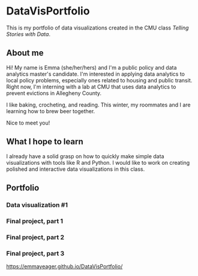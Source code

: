 # DataVisPortfolio
This is my portfolio of data visualizations created in the CMU class _Telling Stories with Data_.

## About me
Hi! My name is Emma (she/her/hers) and I'm a public policy and data analytics master's candidate. I'm interested in applying data analytics to local policy problems, especially ones related to housing and public transit. Right now, I'm interning with a lab at CMU that uses data analytics to prevent evictions in Allegheny County. 

I like baking, crocheting, and reading. This winter, my roommates and I are learning how to brew beer together.  

Nice to meet you!

## What I hope to learn
I already have a solid grasp on how to quickly make simple data visualizations with tools like R and Python. I would like to work on creating polished and interactive data visualizations in this class. 

## Portfolio

### Data visualization #1

### Final project, part 1

### Final project, part 2

### Final project, part 3

https://emmayeager.github.io/DataVisPortfolio/
